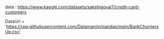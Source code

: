 data : https://www.kaggle.com/datasets/sakshigoyal7/credit-card-customers  

DataUrl = ‘https://raw.githubusercontent.com/Datamanim/pandas/main/BankChurnersUp.csv’
